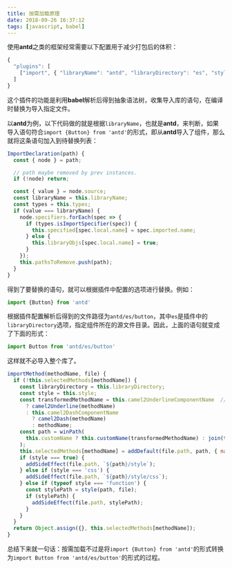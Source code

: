 ```yaml
---
title: 按需加载原理
date: 2018-09-26 16:37:12
tags: [javascript, babel]
---
```

使用**antd**之类的框架经常需要以下配置用于减少打包后的体积：
```js
{
  "plugins": [
    ["import", { "libraryName": "antd", "libraryDirectory": "es", "style": "css" }] // `style: true` 会加载 less 文件
  ]
}
```
这个插件的功能是利用**babel**解析后得到抽象语法树，收集导入库的语句，在编译时替换为导入指定文件。

以**antd**为例，以下代码做的就是根据`libraryName`，也就是**antd**，来判断，如果导入语句符合`import {Button} from 'antd'`的形式，即从**antd**导入了组件，那么就将这条语句加入到待替换列表：
```js
ImportDeclaration(path) {
  const { node } = path;

  // path maybe removed by prev instances.
  if (!node) return;

  const { value } = node.source;
  const libraryName = this.libraryName;
  const types = this.types;
  if (value === libraryName) {
    node.specifiers.forEach(spec => {
      if (types.isImportSpecifier(spec)) {
        this.specified[spec.local.name] = spec.imported.name;
      } else {
        this.libraryObjs[spec.local.name] = true;
      }
    });
    this.pathsToRemove.push(path);
  }
}
```
得到了要替换的语句，就可以根据插件中配置的选项进行替换。例如：
```js
import {Button} from 'antd'
```
根据插件配置解析后得到的文件路径为`antd/es/button`，其中`es`是插件中的`libraryDirectory`选项，指定组件所在的源文件目录。因此，上面的语句就变成了下面的形式：
```js
import Button from 'antd/es/button'
```
这样就不必导入整个库了。
```js
importMethod(methodName, file) {
  if (!this.selectedMethods[methodName]) {
    const libraryDirectory = this.libraryDirectory;
    const style = this.style;
    const transformedMethodName = this.camel2UnderlineComponentName  // eslint-disable-line
      ? camel2Underline(methodName)
      : this.camel2DashComponentName
        ? camel2Dash(methodName)
        : methodName;
    const path = winPath(
      this.customName ? this.customName(transformedMethodName) : join(this.libraryName, libraryDirectory, transformedMethodName, this.fileName) // eslint-disable-line
    );
    this.selectedMethods[methodName] = addDefault(file.path, path, { nameHint: methodName });
    if (style === true) {
      addSideEffect(file.path, `${path}/style`);
    } else if (style === 'css') {
      addSideEffect(file.path, `${path}/style/css`);
    } else if (typeof style === 'function') {
      const stylePath = style(path, file);
      if (stylePath) {
        addSideEffect(file.path, stylePath);
      }
    }
  }
  return Object.assign({}, this.selectedMethods[methodName]);
}
```
总结下来就一句话：按需加载不过是将`import {Button} from 'antd'`的形式转换为`import Button from 'antd/es/button'`的形式的过程。
